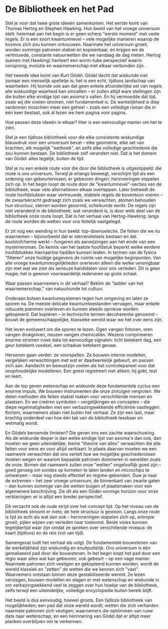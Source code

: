 # De Bibliotheek en het Pad

Stel je voor dat twee grote ideeën samenkomen. Het eerste komt van Thomas Hertog en Stephen Hawking. Hun beeld van het vroege universum stelt: helemaal aan het begin is er geen scherp "eerste moment" met vaste regels. Er is een soort kwantumnevel – vele mogelijke manieren waarop de kosmos zich zou kunnen ontvouwen. Naarmate het universum groeit, worden sommige patronen stabiel en kopieerbaar, en krijgen we de vertrouwde, constante natuurwetten die we vandaag de dag meten. Hertog (samen met Hawking) hanteert een worm-tube perspectief waarin oorsprong, evolutie en waarnemerschap met elkaar verbonden zijn.

Het tweede idee komt van Kurt Gödel. Gödel dacht dat wiskunde niet zomaar een menselijk spelletje is; het is een echt, tijdloos landschap van waarheden. Hij toonde ook aan dat geen enkele afzonderlijke set van regels alle wiskundige waarheid kan omvatten – er zullen altijd ware stellingen zijn die buiten elke eindige lijst van axioma's vallen. En hij vermoedde dat tijd, zoals wij die voelen stromen, niet fundamenteel is. De werkelijkheid is diep vanbinnen misschien meer een geheel – zoals een volledige roman die in één keer bestaat, ook al lezen we hem pagina voor pagina.

Hoe passen deze ideeën in elkaar? Hier is een eenvoudige manier om het te zien.

Stel je een tijdloze bibliotheek voor die elke consistente wiskundige blauwdruk voor een universum bevat – elke geometrie, elke set van krachten, elk mogelijk "wetboek", en zelfs elke volledige geschiedenis die zou kunnen bestaan. De bibliotheek zelf verandert niet. Dat is het domein van Gödel: alles tegelijk, buiten de tijd.

Stel je nu een enkele route voor die door die bibliotheek is uitgestippeld: die route is ons universum. Terwijl je erlangs beweegt, verschijnt tijd als een ordening van gebeurtenissen; er gebeuren dingen; herinneringen stapelen zich op. In het begin loopt de route door de "kwantumnevel"-secties van de bibliotheek, waar vele alternatieven elkaar overlappen. Later betreedt de route hoofdstukken waar vertrouwde, stabiele regels de boventoon voeren – de zwaartekracht gedraagt zich zoals we verwachten, atomen behouden hun structuur, sterren worden gevormd, scheikunde werkt. De regels zijn niet veranderd in de bibliotheek; wat veranderd is, is door welk deel van de bibliotheek onze route loopt. Dat is het verhaal van Hertog-Hawking: langs de route worden de wetten voor ons feitelijk vastgelegd.

Er zit nog een wending in hun beeld: top-downselectie. De feiten die we nu waarnemen – bijvoorbeeld dat er sterrenstelsels bestaan en dat koolstofchemie werkt – fungeren als aanwijzingen aan het einde van een mysterieroman. De kennis van het laatste hoofdstuk beperkt welke eerdere hoofdstukken hiernaartoe hadden kunnen leiden. In termen van de fysica "filteren" onze huidige gegevens de ruimte van mogelijke beginpunten. Van alle vroege kwantummogelijkheden overleven alleen die welke verenigbaar zijn met wat we zien als serieuze kandidaten voor ons verleden. Dit is geen magie; het is gewoon voorwaardelijk redeneren op grote schaal.

Waar passen waarnemers in dit verhaal? Beklim de "ladder van het waarnemerschap," van natuurkunde tot cultuur.

Onderaan botsen kwantumsystemen tegen hun omgeving en laten ze sporen na. De meeste delicate kwantumtoestanden vervagen, maar enkele robuuste patronen overleven en kunnen steeds opnieuw worden gekopieerd. Dat kopiëren – in technische termen decoherentie genoemd – bouwt de gemeenschappelijke, klassieke wereld waar we het over eens zijn.

Het leven evolueert om die sporen te lezen. Ogen vangen fotonen, oren vangen drukgolven, neuzen vangen chemicaliën. Wezens comprimeren enorme stromen ruwe data tot eenvoudige signalen: licht betekent dag, een geur betekent voedsel, een schaduw betekent gevaar.

Hersenen gaan verder: ze voorspellen. Ze bouwen interne modellen, vergelijken verwachtingen met wat er daadwerkelijk gebeurt, en passen zich aan. Aandacht en bewustzijn voelen als het controlepaneel voor dat onophoudelijke modelleren. Een geest registreert niet alleen; hij gokt, test en leert.

Aan de top geven wetenschap en wiskunde deze fundamentele cyclus een enorme impuls. We bouwen instrumenten die onze zintuigen vergroten. We delen methoden die feiten stabiel maken voor verschillende mensen en plaatsen. En we creëren symbolen – vergelijkingen en concepten – die diepe regelmatigheden met een verbazingwekkende efficiëntie vastleggen. Kortom, waarnemers staan niet buiten het verhaal. Ze zijn een laat, maar krachtig onderdeel van hoe één tak van de bibliotheek leesbaar en wetmatig wordt.

En Gödels beroemde limieten? Die geven ons een zachte waarschuwing. Als de wiskunde dieper is dan welke eindige lijst van axioma's dan ook, dan moeten we geen uiteindelijke, kleine "theorie van alles" verwachten die alle feiten voor eens en voor altijd verklaart. In plaats daarvan moeten we een raamwerk verwachten dat ons vertelt hoe we mogelijke geschiedenissen moeten wegen en waarom bepaalde patronen domineren in werelden zoals de onze. Binnen dat raamwerk zullen onze "wetten" ongelooflijk goed zijn – goed genoeg om sondes op kometen te laten landen en microchips te ontwerpen – maar nog steeds effectief en regime-gebonden. Duw je naar de extremen – het zeer vroege universum, de binnenkant van zwarte gaten – dan kunnen sommige van die wetten buigen of plaatsmaken voor een algemenere beschrijving. Zie dit als een Gödel-vormige horizon voor onze verklaringen: er is altijd een breder perspectief.

Dit verzacht ook de oude strijd over het concept tijd. Op het niveau van de bibliotheek stroomt er niets; de hele structuur *is* gewoon. Langs onze route is tijd zo echt als wat dan ook – herinneringen stapelen zich op, entropie groeit, pijlen wijzen van verleden naar toekomst. Beide visies kunnen tegelijkertijd waar zijn omdat ze spreken over verschillende niveaus: de kaart (tijdloos) en de reis (vol van tijd).

Samengevat luidt het verhaal als volgt. De fundamentele bouwstenen van de werkelijkheid zijn wiskundig en onuitputtelijk. Ons universum is één gerealiseerd pad door die bouwstenen. In het begin loopt het pad door een regio waar alles wat kan gebeuren, ook gebeurt – op een vage manier. Naarmate patronen zich vestigen en gekopieerd kunnen worden, wordt de wereld klassiek en "zetten" de wetten die we kennen zich "vast". Waarnemers ontstaan binnen deze gestabiliseerde wereld. Ze lezen verslagen, bouwen modellen en slagen er met wetenschap en wiskunde in om verbazingwekkend veel te zeggen over hun hoekje van de bibliotheek, zelfs terwijl een uiteindelijke, volledige encyclopedie buiten bereik blijft.

Het beeld is dus eenvoudig, hoewel groots. Een tijdloze bibliotheek van mogelijkheden; een pad dat onze wereld wordt; wetten die zich verharden naarmate patronen zich vestigen; waarnemers die opklimmen van ruwe data naar wetenschap; en een herinnering van Gödel dat er altijd meer planken overblijven om te verkennen.

